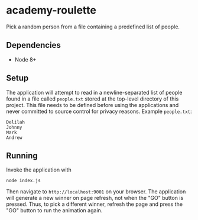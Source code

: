 # academy-roulette

Pick a random person from a file containing a predefined list of people.

## Dependencies

* Node 8+

## Setup

The application will attempt to read in a newline-separated list of people found in a file called `people.txt` stored at the top-level directory of this project.
This file needs to be defined before using the applications and never committed to source control for privacy reasons.
Example `people.txt`:

```
Delilah
Johnny
Mark
Andrew
```

## Running

Invoke the application with

```
node index.js
```

Then navigate to `http://localhost:9001` on your browser. The application will generate a new winner on page refresh, not when the "GO" button is pressed. Thus, to pick a different winner, refresh the page and press the "GO" button to run the animation again.
